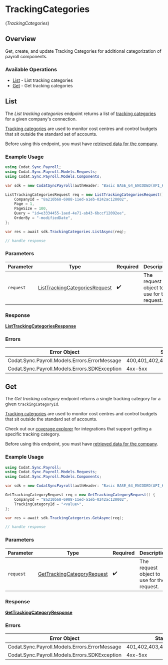 # TrackingCategories
(*TrackingCategories*)

## Overview

Get, create, and update Tracking Categories for additional categorization of payroll components.

### Available Operations

* [List](#list) - List tracking categories
* [Get](#get) - Get tracking categories

## List

The *List tracking categories* endpoint returns a list of [tracking categories](https://docs.codat.io/sync-for-payroll-api#/schemas/TrackingCategory) for a given company's connection.

[Tracking categories](https://docs.codat.io/sync-for-payroll-api#/schemas/TrackingCategory) are used to monitor cost centres and control budgets that sit outside the standard set of accounts.

Before using this endpoint, you must have [retrieved data for the company](https://docs.codat.io/sync-for-payroll-api#/operations/refresh-company-data).
    

### Example Usage

```csharp
using Codat.Sync.Payroll;
using Codat.Sync.Payroll.Models.Requests;
using Codat.Sync.Payroll.Models.Components;

var sdk = new CodatSyncPayroll(authHeader: "Basic BASE_64_ENCODED(API_KEY)");

ListTrackingCategoriesRequest req = new ListTrackingCategoriesRequest() {
    CompanyId = "8a210b68-6988-11ed-a1eb-0242ac120002",
    Page = 1,
    PageSize = 100,
    Query = "id=e3334455-1aed-4e71-ab43-6bccf12092ee",
    OrderBy = "-modifiedDate",
};

var res = await sdk.TrackingCategories.ListAsync(req);

// handle response
```

### Parameters

| Parameter                                                                               | Type                                                                                    | Required                                                                                | Description                                                                             |
| --------------------------------------------------------------------------------------- | --------------------------------------------------------------------------------------- | --------------------------------------------------------------------------------------- | --------------------------------------------------------------------------------------- |
| `request`                                                                               | [ListTrackingCategoriesRequest](../../Models/Requests/ListTrackingCategoriesRequest.md) | :heavy_check_mark:                                                                      | The request object to use for the request.                                              |

### Response

**[ListTrackingCategoriesResponse](../../Models/Requests/ListTrackingCategoriesResponse.md)**

### Errors

| Error Object                                  | Status Code                                   | Content Type                                  |
| --------------------------------------------- | --------------------------------------------- | --------------------------------------------- |
| Codat.Sync.Payroll.Models.Errors.ErrorMessage | 400,401,402,403,404,409,429,500,503           | application/json                              |
| Codat.Sync.Payroll.Models.Errors.SDKException | 4xx-5xx                                       | */*                                           |


## Get

The *Get tracking category* endpoint returns a single tracking category for a given `trackingCategoryId`.

[Tracking categories](https://docs.codat.io/sync-for-payroll-api#/schemas/TrackingCategory) are used to monitor cost centres and control budgets that sit outside the standard set of accounts.

Check out our [coverage explorer](https://knowledge.codat.io/supported-features/accounting?view=tab-by-data-type&dataType=trackingCategories) for integrations that support getting a specific tracking category.

Before using this endpoint, you must have [retrieved data for the company](https://docs.codat.io/sync-for-payroll-api#/operations/refresh-company-data).


### Example Usage

```csharp
using Codat.Sync.Payroll;
using Codat.Sync.Payroll.Models.Requests;
using Codat.Sync.Payroll.Models.Components;

var sdk = new CodatSyncPayroll(authHeader: "Basic BASE_64_ENCODED(API_KEY)");

GetTrackingCategoryRequest req = new GetTrackingCategoryRequest() {
    CompanyId = "8a210b68-6988-11ed-a1eb-0242ac120002",
    TrackingCategoryId = "<value>",
};

var res = await sdk.TrackingCategories.GetAsync(req);

// handle response
```

### Parameters

| Parameter                                                                         | Type                                                                              | Required                                                                          | Description                                                                       |
| --------------------------------------------------------------------------------- | --------------------------------------------------------------------------------- | --------------------------------------------------------------------------------- | --------------------------------------------------------------------------------- |
| `request`                                                                         | [GetTrackingCategoryRequest](../../Models/Requests/GetTrackingCategoryRequest.md) | :heavy_check_mark:                                                                | The request object to use for the request.                                        |

### Response

**[GetTrackingCategoryResponse](../../Models/Requests/GetTrackingCategoryResponse.md)**

### Errors

| Error Object                                  | Status Code                                   | Content Type                                  |
| --------------------------------------------- | --------------------------------------------- | --------------------------------------------- |
| Codat.Sync.Payroll.Models.Errors.ErrorMessage | 401,402,403,404,409,429,500,503               | application/json                              |
| Codat.Sync.Payroll.Models.Errors.SDKException | 4xx-5xx                                       | */*                                           |
